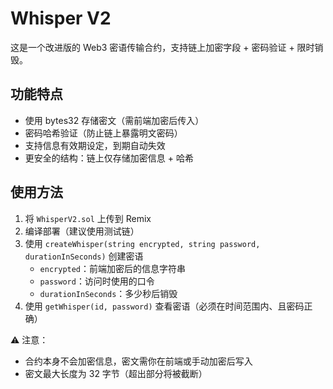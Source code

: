 # Whisper V2

这是一个改进版的 Web3 密语传输合约，支持链上加密字段 + 密码验证 + 限时销毁。

## 功能特点
- 使用 bytes32 存储密文（需前端加密后传入）
- 密码哈希验证（防止链上暴露明文密码）
- 支持信息有效期设定，到期自动失效
- 更安全的结构：链上仅存储加密信息 + 哈希

## 使用方法
1. 将 `WhisperV2.sol` 上传到 Remix
2. 编译部署（建议使用测试链）
3. 使用 `createWhisper(string encrypted, string password, durationInSeconds)` 创建密语
   - `encrypted`：前端加密后的信息字符串
   - `password`：访问时使用的口令
   - `durationInSeconds`：多少秒后销毁
4. 使用 `getWhisper(id, password)` 查看密语（必须在时间范围内、且密码正确）

⚠️ 注意：
- 合约本身不会加密信息，密文需你在前端或手动加密后写入
- 密文最大长度为 32 字节（超出部分将被截断）


